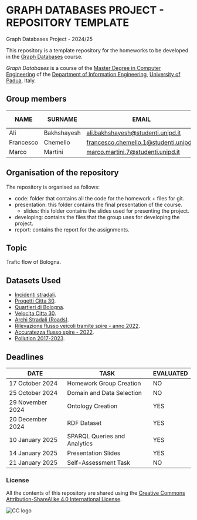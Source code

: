 # GRAPH DATABASES PROJECT - REPOSITORY TEMPLATE #
Graph Databases Project - 2024/25 

This repository is a template repository for the homeworks to be developed in the [Graph Databases](https://stem.elearning.unipd.it/course/view.php?id=9301) course.

*Graph Databases* is a course of the [Master Degree in Computer Engineering](https://degrees.dei.unipd.it/master-degrees/computer-engineering/) of the  [Department of Information Engineering](https://www.dei.unipd.it/en/), [University of Padua](https://www.unipd.it/en/), Italy.

## Group members ##
| NAME        | SURNAME     | EMAIL                                     | ID NUMBER  |
|-------------|-------------|-------------------------------------------|------------|
| Ali         | Bakhshayesh | ali.bakhshayesh@studenti.unipd.it         | 2071502    |
| Francesco   | Chemello    | francesco.chemello.1@studenti.unipd.it    | 2121346    |
| Marco       | Martini     | marco.martini.7@studenti.unipd.it         | 2087642    |

## Organisation of the repository ##
The repository is organised as follows:
* code: folder that contains all the code for the homework + files for git.
* presentation: this folder contains the final presentation of the course.
    * slides: this folder contains the slides used for presenting the project.
* developing: contains the files that the group uses for developing the project.
* report: contains the report for the assignments.

## Topic ##

Trafic flow of Bologna.

## Datasets Used ##

* [Incidenti stradali](https://opendata.comune.bologna.it/explore/dataset/incidenti_new/).
* [Progetti Citta 30](https://opendata.comune.bologna.it/explore/dataset/progetti-citta-30/).
* [Quartieri di Bologna](https://opendata.comune.bologna.it/explore/dataset/quartieri-di-bologna/).
* [Velocita Citta 30](https://opendata.comune.bologna.it/explore/dataset/velocita-citta-30/).
* [Archi Stradali (Roads)](https://opendata.comune.bologna.it/explore/dataset/rifter_arcstra_li/).
* [Rilevazione flusso veicoli tramite spire - anno 2022](https://opendata.comune.bologna.it/explore/dataset/rilevazione-flusso-veicoli-tramite-spire-anno-2022/).
* [Accuratezza flusso spire - 2022](https://opendata.comune.bologna.it/explore/dataset/accuratezza-spire-anno-2022).
* [Pollution 2017-2023](https://opendata.comune.bologna.it/explore/dataset/dati-centraline-bologna-storico/).

## Deadlines ##

| DATE                | TASK                             | EVALUATED  |
|---------------------|----------------------------------|------------|
| 17 October 2024     | Homework Group Creation          | NO         |
| 25 October 2024     | Domain and Data Selection        | NO         |
| 29 November 2024    | Ontology Creation                | YES        |
| 20 December 2024    | RDF Dataset                      | YES        |
| 10 January 2025     | SPARQL Queries and Analytics     | YES        |
| 14 January 2025     | Presentation Slides              | YES        |
| 21 January 2025     | Self-Assessment Task             | NO         |


### License ###

All the contents of this repository are shared using the [Creative Commons Attribution-ShareAlike 4.0 International License](http://creativecommons.org/licenses/by-sa/4.0/).

![CC logo](https://i.creativecommons.org/l/by-sa/4.0/88x31.png)
